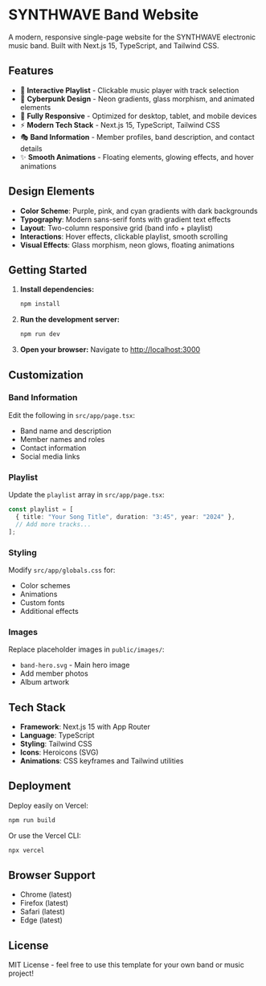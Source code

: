 # SYNTHWAVE Band Website

A modern, responsive single-page website for the SYNTHWAVE electronic music band. Built with Next.js 15, TypeScript, and Tailwind CSS.

## Features

- 🎵 **Interactive Playlist** - Clickable music player with track selection
- 🎨 **Cyberpunk Design** - Neon gradients, glass morphism, and animated elements
- 📱 **Fully Responsive** - Optimized for desktop, tablet, and mobile devices
- ⚡ **Modern Tech Stack** - Next.js 15, TypeScript, Tailwind CSS
- 🎭 **Band Information** - Member profiles, band description, and contact details
- ✨ **Smooth Animations** - Floating elements, glowing effects, and hover animations

## Design Elements

- **Color Scheme**: Purple, pink, and cyan gradients with dark backgrounds
- **Typography**: Modern sans-serif fonts with gradient text effects
- **Layout**: Two-column responsive grid (band info + playlist)
- **Interactions**: Hover effects, clickable playlist, smooth scrolling
- **Visual Effects**: Glass morphism, neon glows, floating animations

## Getting Started

1. **Install dependencies:**
   ```bash
   npm install
   ```

2. **Run the development server:**
   ```bash
   npm run dev
   ```

3. **Open your browser:**
   Navigate to [http://localhost:3000](http://localhost:3000)

## Customization

### Band Information
Edit the following in `src/app/page.tsx`:
- Band name and description
- Member names and roles
- Contact information
- Social media links

### Playlist
Update the `playlist` array in `src/app/page.tsx`:
```typescript
const playlist = [
  { title: "Your Song Title", duration: "3:45", year: "2024" },
  // Add more tracks...
];
```

### Styling
Modify `src/app/globals.css` for:
- Color schemes
- Animations
- Custom fonts
- Additional effects

### Images
Replace placeholder images in `public/images/`:
- `band-hero.svg` - Main hero image
- Add member photos
- Album artwork

## Tech Stack

- **Framework**: Next.js 15 with App Router
- **Language**: TypeScript
- **Styling**: Tailwind CSS
- **Icons**: Heroicons (SVG)
- **Animations**: CSS keyframes and Tailwind utilities

## Deployment

Deploy easily on Vercel:
```bash
npm run build
```

Or use the Vercel CLI:
```bash
npx vercel
```

## Browser Support

- Chrome (latest)
- Firefox (latest)
- Safari (latest)
- Edge (latest)

## License

MIT License - feel free to use this template for your own band or music project!
